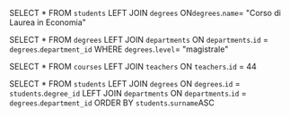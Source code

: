 <!-- Selezionare tutti gli studenti iscritti al Corso di Laurea in Economia -->

SELECT \*
FROM `students`
LEFT JOIN `degrees`
ON`degrees`.`name`= "Corso di Laurea in Economia"

<!-- Selezionare tutti i Corsi di Laurea Magistrale del Dipartimento di Neuroscienze -->

SELECT \*
FROM `degrees`
LEFT JOIN `departments`
ON `departments`.`id` = `degrees`.`department_id`
WHERE `degrees`.`level`= "magistrale"

<!-- Selezionare tutti i corsi in cui insegna il docente con ID=44 -->

SELECT \*
FROM `courses`
LEFT JOIN `teachers`
ON `teachers`.`id` = 44

<!-- Selezionare tutti gli studenti-corsi-dipartimenti in ordine alfabetico per cognome -->

SELECT \*
FROM `students`
LEFT JOIN `degrees`
ON `degrees`.`id` = `students`.`degree_id`
LEFT JOIN `departments`
ON `departments`.`id` = `degrees`.`department_id`
ORDER BY `students`.`surname`ASC
